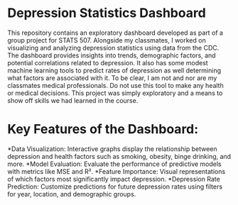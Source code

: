 #  Depression Statistics Dashboard

This repository contains an exploratory dashboard developed as part of a group project for STATS 507. Alongside my classmates, I worked on visualizing and analyzing depression statistics using data from the CDC. The dashboard provides insights into trends, demographic factors, and potential correlations related to depression. It also has some modest machine learning tools to predict rates of depression as well determining what factors are associated with it. To be clear, I am not and nor are my classmates medical professionals. Do not use this tool to make any health or medical decisions. This project was simply exploratory and a means to show off skills we had learned in the course.


# Key Features of the Dashboard:
*Data Visualization: Interactive graphs display the relationship between depression and health factors such as smoking, obesity, binge drinking, and more.
*Model Evaluation: Evaluate the performance of predictive models with metrics like MSE and R².
*Feature Importance: Visual representations of which factors most significantly impact depression.
*Depression Rate Prediction: Customize predictions for future depression rates using filters for year, location, and demographic groups.
